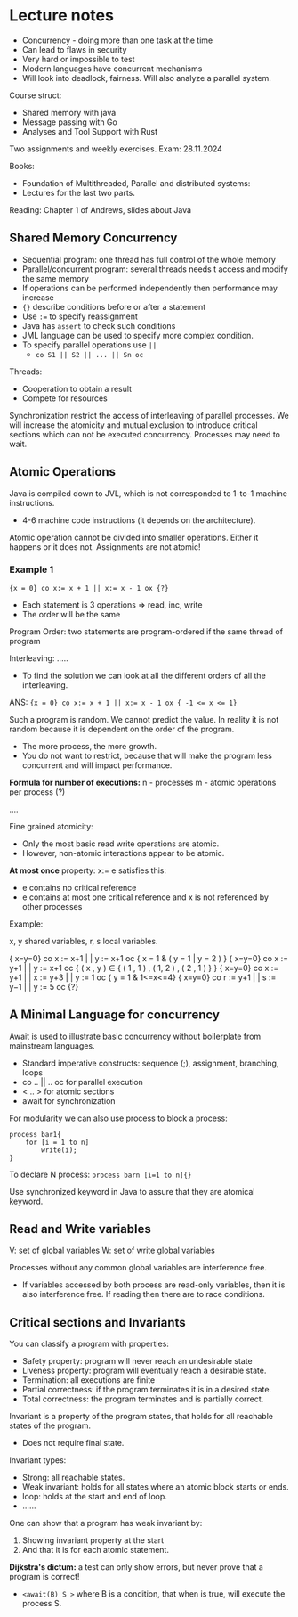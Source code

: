 # Lecture notes

- Concurrency - doing more than one task at the time
- Can lead to flaws in security 
- Very hard or impossible to test
- Modern languages have concurrent mechanisms 
- Will look into deadlock, fairness. Will also analyze a parallel system.

Course struct: 
- Shared memory with java
- Message passing with Go
- Analyses and Tool Support with Rust 

Two assignments and weekly exercises. 
Exam: 28.11.2024


Books:
- Foundation of Multithreaded, Parallel and distributed systems: 
- Lectures for the last two parts. 

Reading: Chapter 1 of Andrews, slides about Java


## Shared Memory Concurrency 
- Sequential program: one thread has full control of the whole memory 
- Parallel/concurrent program: several threads needs t access and modify the same memory
- If operations can be performed independently then performance may increase 
- `{}` describe conditions before or after a statement 
- Use `:=` to specify reassignment
- Java has `assert` to check such conditions
- JML language can be used to specify more complex condition.
- To specify parallel operations use `||`  
  - `co S1 || S2 || ... || Sn oc`

Threads: 
- Cooperation to obtain a result
- Compete for resources

Synchronization restrict the access of interleaving of parallel processes. 
We will increase the atomicity and mutual exclusion to introduce critical sections which can not be executed concurrency.
Processes may need to wait. 


## Atomic Operations

Java is compiled down to JVL, which is not corresponded to 1-to-1 machine instructions. 
- 4-6 machine code instructions (it depends on the architecture). 

Atomic operation cannot be divided into smaller operations. Either it happens or it does not. 
Assignments are not atomic!


### Example 1

`{x = 0} co x:= x + 1 || x:= x - 1 ox {?}`
- Each statement is 3 operations => read, inc, write
- The order will be the same 

Program Order: two statements are program-ordered if the same thread of program 

Interleaving: .....

- To find the solution we can look at all the different orders of all the interleaving.

ANS:
`{x = 0} co x:= x + 1 || x:= x - 1 ox { -1 <= x <= 1}`

Such a program is random. We cannot predict the value. In reality it is not random because it is dependent on the order of the program. 


- The more process, the more growth.
- You do not want to restrict, because that will make the program less concurrent and will impact performance. 

**Formula for number of executions:**
n - processes
m - atomic operations per process (?)

....

Fine grained atomicity:
- Only the most basic read write operations are atomic.  
- However, non-atomic interactions appear to be atomic. 


**At most once** property: 
x:= e satisfies this: 
- e contains no critical reference
- e contains at most one critical reference and x is not referenced by other processes 



Example:

x, y shared variables, r, s local variables. 

{ x=y=0} co x := x+1 | | y := x+1 oc { x = 1 & ( y = 1 | y = 2 ) }
{ x=y=0} co x := y+1 | | y := x+1 oc { ( x , y ) ∈ { ( 1 , 1 ) , ( 1, 2 ) , ( 2 , 1 ) } }
{ x=y=0} co x := y+1 | | x := y+3 | | y := 1 oc { y = 1 & 1<=x<=4}
{ x=y=0} co r := y+1 | | s := y−1 | | y := 5 oc {?}


## A Minimal Language for concurrency 

Await is used to illustrate basic concurrency without boilerplate from mainstream languages. 

- Standard imperative constructs: sequence (;), assignment, branching, loops
- co .. || .. oc for parallel execution
- < .. > for atomic sections
- await for synchronization

For modularity we can also use process to block a process:

```
process bar1{
    for [i = 1 to n]
        write(i);
}
```

To declare N process: `process barn [i=1 to n]{}`

Use synchronized keyword in Java to assure that they are atomical keyword. 

## Read and Write variables 

V: set of global variables 
W: set of write global variables

Processes without any common global variables are interference free.
- If variables accessed by both process are read-only variables, then it is also interference free. If reading then there are to race conditions. 

## Critical sections and Invariants

You can classify a program with properties: 

- Safety property: program will never reach an undesirable state
- Liveness property: program will eventually reach a desirable state. 
- Termination: all executions are finite
- Partial correctness: if the program terminates it is in a desired state. 
- Total correctness: the program terminates and is partially correct. 


Invariant is a property of the program states, that holds for all reachable states of the program. 
- Does not require final state. 

Invariant types: 
- Strong: all reachable states. 
- Weak invariant: holds for all states where an atomic block starts or ends. 
- loop: holds at the start and end of loop. 
- ......


One can show that a program has weak invariant by:
1. Showing invariant property at the start
2. And that it is for each atomic statement. 

**Dijkstra's dictum:** a test can only show errors, but never prove that a program is correct! 

- `<await(B) S >` where B is a condition, that when is true, will execute the process S. 